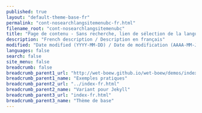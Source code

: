 ```yaml
---
published: true
layout: "default-theme-base-fr"
permalink: "cont-nosearchlangsitemenubc-fr.html"
filename_root: "cont-nosearchlangsitemenubc"
title: "Page de contenu - Sans recherche, lien de sélection de la langue, menu du site ou fil d'Ariane - Thème de base"
description: "French description / Description en français"
modified: "Date modified (YYYY-MM-DD) / Date de modification (AAAA-MM-JJ)"
languages: false
search: false
site_menu: false
breadcrumb: false
breadcrumb_parent1_url: "http://wet-boew.github.io/wet-boew/demos/index-fra.html"
breadcrumb_parent1_name: "Exemples pratiques"
breadcrumb_parent2_url: "../index-fr.html"
breadcrumb_parent2_name: "Variant pour Jekyll"
breadcrumb_parent3_url: "index-fr.html"
breadcrumb_parent3_name: "Thème de base"
---
```


